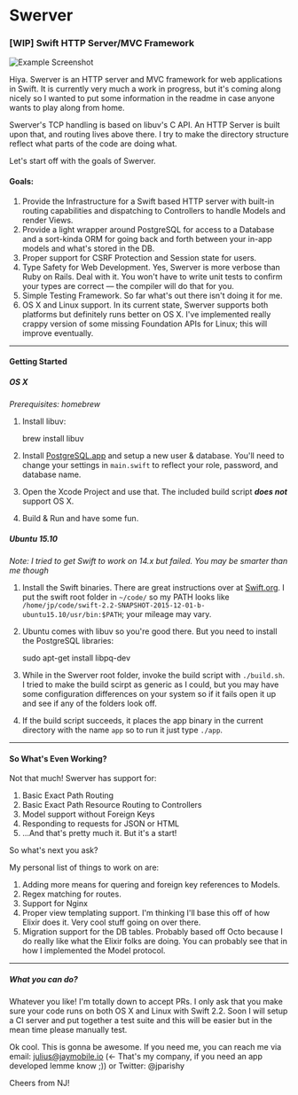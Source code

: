 # Swerver
### [WIP] Swift HTTP Server/MVC Framework

![Example Screenshot](http://i.imgur.com/MncDaVp.jpg)

Hiya. Swerver is an HTTP server and MVC framework for web applications in Swift.
It is currently very much a work in progress, but it's coming along nicely so I wanted to put some information in the readme in case anyone wants to play along from home.

Swerver's TCP handling is based on libuv's C API. An HTTP Server is built upon that, and routing lives above there. I try to make the directory structure reflect what parts of the code are doing what.

Let's start off with the goals of Swerver.

#### Goals:
1. Provide the Infrastructure for a Swift based HTTP server with built-in routing capabilities and dispatching to Controllers to handle Models and render Views.
2. Provide a light wrapper around PostgreSQL for access to a Database and a sort-kinda ORM for going back and forth between your in-app models and what's stored in the DB.
3. Proper support for CSRF Protection and Session state for users.
4. Type Safety for Web Development. Yes, Swerver is more verbose than Ruby on Rails. Deal with it. You won't have to write unit tests to confirm your types are correct — the compiler will do that for you.
5. Simple Testing Framework. So far what's out there isn't doing it for me.
6. OS X and Linux support. In its current state, Swerver supports both platforms but definitely runs better on OS X. I've implemented really crappy version of some missing Foundation APIs for Linux; this will improve eventually.

----

#### Getting Started

##### OS X
_Prerequisites: homebrew_
1. Install libuv:

    brew install libuv
    
2. Install [PostgreSQL.app](http://postgresapp.com/) and setup a new user & database. You'll need to change your settings in `main.swift` to reflect your role, password, and database name.
3. Open the Xcode Project and use that. The included build script ***does not*** support OS X.
4. Build & Run and have some fun.

##### Ubuntu 15.10
_Note: I tried to get Swift to work on 14.x but failed. You may be smarter than me though_

1. Install the Swift binaries. There are great instructions over at [Swift.org](https://swift.org/getting-started/). I put the swift root folder in `~/code/` so my PATH looks like `/home/jp/code/swift-2.2-SNAPSHOT-2015-12-01-b-ubuntu15.10/usr/bin:$PATH`; your mileage may vary.
2. Ubuntu comes with libuv so you're good there. But you need to install the PostgreSQL libraries:

    sudo apt-get install libpq-dev
    
3. While in the Swerver root folder, invoke the build script with `./build.sh`. I tried to make the build scirpt as generic as I could, but you may have some configuration differences on your system so if it fails open it up and see if any of the folders look off.
4. If the build script succeeds, it places the app binary in the current directory with the name `app` so to run it just type `./app`.

----

#### So What's Even Working?

Not that much! Swerver has support for:

1. Basic Exact Path Routing
2. Basic Exact Path Resource Routing to Controllers
3. Model support without Foreign Keys
4. Responding to requests for JSON or HTML
5. ...And that's pretty much it. But it's a start!

So what's next you ask?

My personal list of things to work on are:

1. Adding more means for quering and foreign key references to Models.
2. Regex matching for routes.
3. Support for Nginx
4. Proper view templating support. I'm thinking I'll base this off of how Elixir does it. Very cool stuff going on over there.
5. Migration support for the DB tables. Probably based off Octo because I do really like what the Elixir folks are doing. You can probably see that in how I implemented the Model protocol.

----

##### What you can do?

Whatever you like! I'm totally down to accept PRs. I only ask that you make sure your code runs on both OS X and Linux with Swift 2.2. Soon I will setup a CI server and put together a test suite and this will be easier but in the mean time please manually test.


Ok cool. This is gonna be awesome. If you need me, you can reach me via email:
julius@jaymobile.io (<- That's my company, if you need an app developed lemme know ;))
or Twitter: @jparishy

Cheers from NJ!
